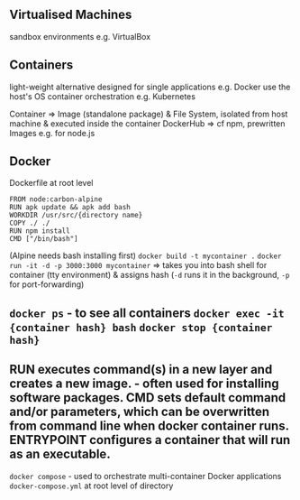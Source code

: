 ## Virtualised Machines
sandbox environments e.g. VirtualBox

## Containers
light-weight alternative designed for single applications e.g. Docker
use the host's OS
container orchestration e.g. Kubernetes

Container => Image (standalone package) & File System, isolated from host machine & executed inside the container
DockerHub => cf npm, prewritten Images e.g. for node.js

## Docker
Dockerfile at root level
```
FROM node:carbon-alpine
RUN apk update && apk add bash
WORKDIR /usr/src/{directory name}
COPY ./ ./
RUN npm install
CMD ["/bin/bash"]
```
(Alpine needs bash installing first)
`docker build -t mycontainer .`
`docker run -it -d -p 3000:3000 mycontainer` => takes you into bash shell for container (tty environment) & assigns hash (`-d` runs it in the background, `-p` for port-forwarding)

`docker ps` - to see all containers
`docker exec -it {container hash} bash`
`docker stop {container hash}`
---
RUN executes command(s) in a new layer and creates a new image. - often used for installing software packages.
CMD sets default command and/or parameters, which can be overwritten from command line when docker container runs.
ENTRYPOINT configures a container that will run as an executable.
---
`docker compose` - used to orchestrate multi-container Docker applications
`docker-compose.yml` at root level of directory
